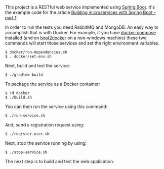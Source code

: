 This project is a RESTful web service implemented using [Spring Boot](http://projects.spring.io/spring-boot/).
It's the example code for the article [Building microservices with Spring Boot - part 1](http://plainoldobjects.com/2014/04/01/building-microservices-with-spring-boot-part1/).

In order to run the tests you need RabbitMQ and MongoDB.
An easy way to accomplish that is with Docker.
For example, if you have [docker-compose](https://docs.docker.com/compose/) installed (and on [boot2docker](http://boot2docker.io/) on a non-windows machine) these two commands will start those services and set the right environment variables.


    $ docker/run-dependencies.sh  
    $ . docker/set-env.sh

Next, build and test the service:

    $ ./gradlew build    

To package the service as a Docker container:

    $ cd docker
    $ ./build.sh
    
You can then run the service using this command:

    $ ./run-service.sh
    
And, send a registration request using:

    $ ./register-user.sh

 Next, stop the service running by using:

    $ ./stop-service.sh

The next step is to build and test the web application.

    






